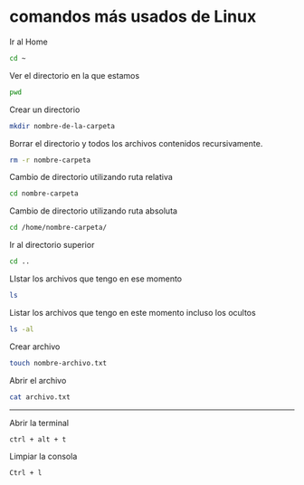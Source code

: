 # comandos más usados de Linux

Ir al Home
```bash
cd ~
```
Ver el directorio en la que estamos 
```bash
pwd
```
Crear un directorio
```bash
mkdir nombre-de-la-carpeta
```
Borrar el directorio y todos los archivos contenidos recursivamente.
```bash
rm -r nombre-carpeta
```
Cambio de directorio utilizando ruta relativa
```bash
cd nombre-carpeta
```
Cambio de directorio utilizando ruta absoluta
```bash
cd /home/nombre-carpeta/
```
Ir al directorio superior
```bash
cd ..
```
LIstar los archivos que tengo en ese momento
```bash
ls
```
Listar los archivos que tengo en este momento incluso los ocultos
```bash
ls -al
```
Crear archivo
```bash
touch nombre-archivo.txt
```
Abrir el archivo
```bash
cat archivo.txt
```
______________________________________
Abrir la terminal
```bash
ctrl + alt + t
```
Limpiar la consola
```bash
Ctrl + l
```

